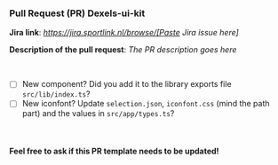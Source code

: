 ### Pull Request (PR) Dexels-ui-kit

**Jira link**:
*https://jira.sportlink.nl/browse/[Paste Jira issue here]*

**Description of the pull request**:
*The PR description goes here*

<br />

- [ ] New component? Did you add it to the library exports file `src/lib/index.ts`?
- [ ] New iconfont? Update `selection.json`, `iconfont.css` (mind the path part) and the values in `src/app/types.ts`?

<br />

#### Feel free to ask if this PR template needs to be updated!
